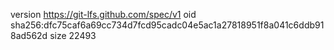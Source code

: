 version https://git-lfs.github.com/spec/v1
oid sha256:dfc75caf6a69cc734d7fcd95cadc04e5ac1a27818951f8a041c6ddb918ad562d
size 22493
